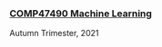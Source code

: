 ### [COMP47490 Machine Learning](https://github.com/rajitbanerjee/data-science-ucd#comp47490-machine-learning)
Autumn Trimester, 2021
